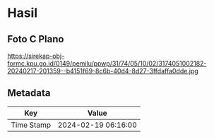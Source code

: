 # Hasil

## Foto C Plano

https://sirekap-obj-formc.kpu.go.id/0149/pemilu/ppwp/31/74/05/10/02/3174051002182-20240217-201359--b4151f69-8c6b-40d4-8d27-3ffdaffa0dde.jpg


## Metadata

| Key        | Value               |
| ---------- | ------------------- |
| Time Stamp | 2024-02-19 06:16:00 |



